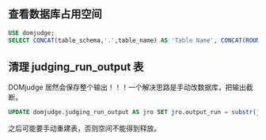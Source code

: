 ## 查看数据库占用空间

```sql
USE domjudge;
SELECT CONCAT(table_schema,'.',table_name) AS 'Table Name', CONCAT(ROUND(table_rows/1000000,4),'M') AS 'Number of Rows', CONCAT(ROUND(data_length/(1024*1024*1024),4),'G') AS 'Data Size', CONCAT(ROUND(index_length/(1024*1024*1024),4),'G') AS 'Index Size', CONCAT(ROUND((data_length+index_length)/(1024*1024*1024),4),'G') AS'Total'FROM information_schema.TABLES WHERE table_schema LIKE 'domjudge';
```

## 清理 judging_run_output 表

DOMjudge 居然会保存整个输出！！！一个解决思路是手动改数据库，把输出截断。

```sql
UPDATE domjudge.judging_run_output AS jro SET jro.output_run = substr(jro.output_run, 1, LEAST(100000, LENGTH(jro.output_run)));
```

之后可能要手动重建表，否则空间不能得到释放。

## 